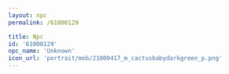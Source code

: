 ```yaml
---
layout: npc
permalink: /61000129

title: Npc
id: '61000129'
npc_name: 'Unknown'
icon_url: 'portrait/mob/21000417_m_cactusbabydarkgreen_p.png'
---
```

